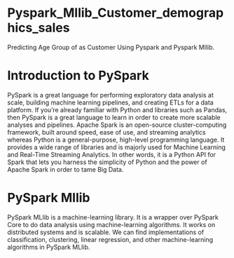 # Pyspark_Mllib_Customer_demographics_sales
Predicting Age Group of as Customer Using Pyspark and Pyspark Mllib.
# Introduction to PySpark
PySpark is a great language for performing exploratory data analysis at scale, building machine learning pipelines, and creating ETLs for a data platform. If you’re already familiar with Python and libraries such as Pandas, then PySpark is a great language to learn in order to create more scalable analyses and pipelines.
Apache Spark is an open-source cluster-computing framework, built around speed, ease of use, and streaming analytics whereas Python is a general-purpose, high-level programming language. It provides a wide range of libraries and is majorly used for Machine Learning and Real-Time Streaming Analytics.
In other words, it is a Python API for Spark that lets you harness the simplicity of Python and the power of Apache Spark in order to tame Big Data. 
# PySpark Mllib
PySpark MLlib is a machine-learning library. It is a wrapper over PySpark Core to do data analysis using machine-learning algorithms. It works on distributed systems and is scalable. We can find implementations of classification, clustering, linear regression, and other machine-learning algorithms in PySpark MLlib.

